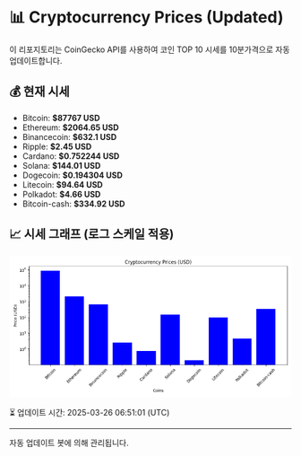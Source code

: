 
# 📊 Cryptocurrency Prices (Updated)

이 리포지토리는 CoinGecko API를 사용하여 코인 TOP 10 시세를 10분가격으로 자동 업데이트합니다.

## 💰 현재 시세
- Bitcoin: **$87767 USD**
- Ethereum: **$2064.65 USD**
- Binancecoin: **$632.1 USD**
- Ripple: **$2.45 USD**
- Cardano: **$0.752244 USD**
- Solana: **$144.01 USD**
- Dogecoin: **$0.194304 USD**
- Litecoin: **$94.64 USD**
- Polkadot: **$4.66 USD**
- Bitcoin-cash: **$334.92 USD**

## 📈 시세 그래프 (로그 스케일 적용)
![Crypto Prices](crypto_prices.png)

⏳ 업데이트 시간: 2025-03-26 06:51:01 (UTC)

---
자동 업데이트 봇에 의해 관리됩니다.
